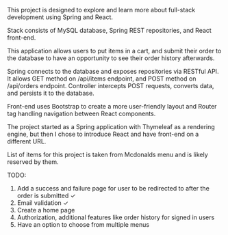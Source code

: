 This project is designed to explore and learn more about full-stack development using Spring and React. 

Stack consists of MySQL database, Spring REST repositories, and React front-end.

This application allows users to put items in a cart, and submit their order to the database
 to have an opportunity to see their order history afterwards.

Spring connects to the database and exposes repositories via RESTful API. It allows GET method on /api/items endpoint,
 and POST method on /api/orders endpoint. Controller intercepts POST requests, converts data, and persists it to the database.

Front-end uses Bootstrap to create a more user-friendly layout and Router tag handling navigation between React components.




The project started as a Spring application with Thymeleaf as a rendering engine, but then I chose to introduce React and have front-end on a different URL.

List of items for this project is taken from Mcdonalds menu and is likely reserved by them.


TODO:


1. Add a success and failure page for user to be redirected to after the order is submitted ✓
2. Email validation ✓
3. Create a home page
4. Authorization, additional features like order history for signed in users
5. Have an option to choose from multiple menus
 
